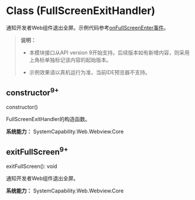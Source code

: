 # Class (FullScreenExitHandler)

通知开发者Web组件退出全屏。示例代码参考[onFullScreenEnter事件](./arkts-basic-components-web-events.md#onfullscreenenter9)。

> **说明：**
>
> - 本模块接口从API version 9开始支持。后续版本如有新增内容，则采用上角标单独标记该内容的起始版本。
>
> - 示例效果请以真机运行为准，当前IDE预览器不支持。

## constructor<sup>9+</sup>

constructor()

FullScreenExitHandler的构造函数。

**系统能力：** SystemCapability.Web.Webview.Core

## exitFullScreen<sup>9+</sup>

exitFullScreen(): void

通知开发者Web组件退出全屏。

**系统能力：** SystemCapability.Web.Webview.Core